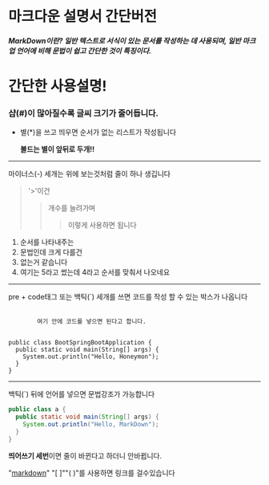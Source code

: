 마크다운 설명서 간단버전
===
##### MarkDown이란? 일반 텍스트로 서식이 있는 문서를 작성하는 데 사용되며, 일반 마크업 언어에 비해 문법이 쉽고 간단한 것이 특징이다.



# 간단한 사용설명!

### 샵(#)이 많아질수록 글씨 크기가 줄어듭니다.

* 별(*)을 쓰고 띄우면 순서가 없는 리스트가 작성됩니다

  **볼드는 별이 앞뒤로 두개!!**

--- 
마이너스(-) 세개는 위에 보는것처럼 줄이 하나 생깁니다

> '>'이건
>> 개수를 늘려가며
>>> 이렇게 사용하면 됩니다

1. 순서를 나타내주는
2. 문법인데 크게 다를건
3. 없는거 같습니다
5. 여기는 5라고 썼는데 4라고 순서를 맞춰서 나오네요 
   
---

pre + code태그 또는 백틱(`) 세개를 쓰면 코드를 작성 할 수 있는 박스가 나옵니다 
<pre>
    <code>
        여기 안에 코드를 넣으면 된다고 합니다.
    </code>
</pre>

```
public class BootSpringBootApplication {
  public static void main(String[] args) {
    System.out.println("Hello, Honeymon");
  }
}
```
---
백틱(`) 뒤에 언어를 넣으면 문법강조가 가능합니다
```java
public class a {
  public static void main(String[] args) {
    System.out.println("Hello, MarkDown");
  }
}
```

**띄어쓰기 세번**이면 줄이   바뀐다고 하더니 안바뀝니다.

"[markdown](MarkDown.md)"
"[ ]""( )"를 사용하면 링크를 걸수있습니다
